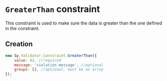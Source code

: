 # `GreaterThan` constraint

This constraint is used to make sure the data is greater than the one defined in the constraint.

## Creation

```js
new Sy.Validator.Constraint.GreaterThan({
    value: 42, //required
    message: 'violation message', //optional
    groups: [], //optional, must be an array
});
```